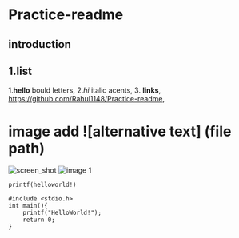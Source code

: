 # Practice-readme
## introduction 
## 1.list

1.**hello** bould letters,
2.*hi* italic acents,
3. **links**,
<https://github.com/Rahul1148/Practice-readme>,
# image add **![alternative text] (file path)**

![screen_shot](/Practice-readme/screenshot/p1.png)
![image 1](/Practice-readme/screenshot/Screenshot%20(3).png)

`printf(helloworld!)`

```C\C++
#include <stdio.h>
int main(){
    printf("HelloWorld!");
    return 0;
}
```